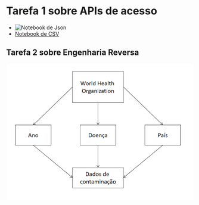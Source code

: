 # Tarefa 1 sobre APIs de acesso
  * ![Notebook de Json](https://github.com/MatheusBulhoes/MC536/blob/master/lab01/notebooks/lab1json.ipynb)
  * [Notebook de CSV](https://github.com/MatheusBulhoes/MC536/blob/master/lab01/notebooks/lab1csv.ipynb)
  
## Tarefa 2 sobre Engenharia Reversa
  ![diagrama](https://github.com/MatheusBulhoes/MC536/blob/master/lab01/images/diagram.png)
